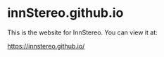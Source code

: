 # innStereo.github.io

This is the website for InnStereo. You can view it at:

https://innstereo.github.io/
